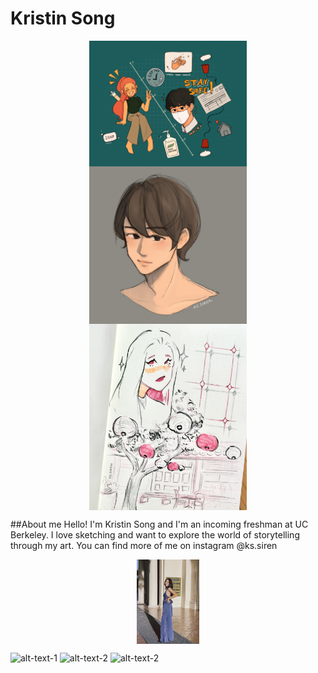 # Kristin Song
<img src="./covid.jpg" style="width:50%; margin:auto; display:block">
<img src="./boy.jpg" style="width:50%; margin:auto; display:block">
<img src="./sketch.jpg" style="width:50%; margin:auto; display:block">

##About me
Hello! I'm Kristin Song and I'm an incoming freshman at UC Berkeley. I love sketching and want to explore the world of storytelling through my art. You can find more of me on instagram @ks.siren

<img src="./prom.jpg" style="width:20%; margin:auto; display:block">

![alt-text-1](1.jpg "title-1") ![alt-text-2](2.jpg "title-2") ![alt-text-2](3.jpg "title-2")
